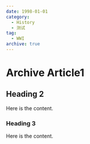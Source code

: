 ```yaml
---
date: 1998-01-01
category:
  - History
  - 测试
tag:
  - WWI
archive: true
---
```


# Archive Article1

## Heading 2

Here is the content.

### Heading 3

Here is the content.
